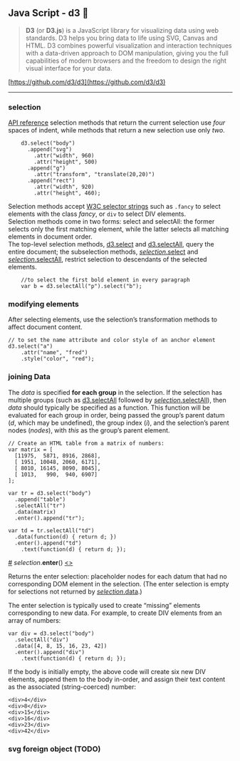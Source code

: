 ## Java Script - d3 :hugs:

> **D3** (or **D3.js**) is a JavaScript library for visualizing data using web standards. D3 helps you bring data to life using SVG, Canvas and HTML. D3 combines powerful visualization and interaction techniques with a data-driven approach to DOM manipulation, giving you the full capabilities of modern browsers and the freedom to design the right visual interface for your data.

[https://github.com/d3/d3](https://github.com/d3/d3)

---
### selection
[API reference](https://github.com/d3/d3-selection)
selection methods that return the current selection use _four_ spaces of indent, while methods that return a new selection use only _two_.

		d3.select("body")
		  .append("svg")
		    .attr("width", 960)
		    .attr("height", 500)
		  .append("g")
		    .attr("transform", "translate(20,20)")
		  .append("rect")
		    .attr("width", 920)
		    .attr("height", 460);
Selection methods accept [W3C selector strings](http://www.w3.org/TR/selectors-api/) such as `.fancy` to select elements with the class _fancy_, or `div` to select DIV elements.  
Selection methods come in two forms: select and selectAll: the former selects only the first matching element, while the latter selects all matching elements in document order.   
The top-level selection methods, [d3.select](https://github.com/d3/d3-selection#select) and [d3.selectAll](https://github.com/d3/d3-selection#selectAll), query the entire document; the subselection methods, [_selection_.select](https://github.com/d3/d3-selection#selection_select) and [_selection_.selectAll](https://github.com/d3/d3-selection#selection_selectAll), restrict selection to descendants of the selected elements.		


		//to select the first bold element in every paragraph
		var b = d3.selectAll("p").select("b");

### modifying elements
After selecting elements, use the selection’s transformation methods to affect document content. 

	// to set the name attribute and color style of an anchor element
	d3.select("a")
	    .attr("name", "fred")
	    .style("color", "red");

### joining Data
The _data_ is specified **for each group** in the selection. If the selection has multiple groups (such as [d3.selectAll](https://github.com/d3/d3-selection#selectAll) followed by [_selection_.selectAll](https://github.com/d3/d3-selection#selection_selectAll)), then _data_ should typically be specified as a function. This function will be evaluated for each group in order, being passed the group’s parent datum (_d_, which may be undefined), the group index (_i_), and the selection’s parent nodes (_nodes_), with _this_ as the group’s parent element. 

	// Create an HTML table from a matrix of numbers:
	var matrix = [
	  [11975,  5871, 8916, 2868],
	  [ 1951, 10048, 2060, 6171],
	  [ 8010, 16145, 8090, 8045],
	  [ 1013,   990,  940, 6907]
	];

	var tr = d3.select("body")
	  .append("table")
	  .selectAll("tr")
	  .data(matrix)
	  .enter().append("tr");

	var td = tr.selectAll("td")
	  .data(function(d) { return d; })
	  .enter().append("td")
	    .text(function(d) { return d; });
	    
[#](https://github.com/d3/d3-selection#selection_enter)  _selection_.**enter**()  [<>](https://github.com/d3/d3-selection/blob/master/src/selection/enter.js "Source")

Returns the enter selection: placeholder nodes for each datum that had no corresponding DOM element in the selection. (The enter selection is empty for selections not returned by  [_selection_.data](https://github.com/d3/d3-selection#selection_data).)

The enter selection is typically used to create “missing” elements corresponding to new data. For example, to create DIV elements from an array of numbers:

	var div = d3.select("body")
	  .selectAll("div")
	  .data([4, 8, 15, 16, 23, 42])
	  .enter().append("div")
	    .text(function(d) { return d; });
If the body is initially empty, the above code will create six new DIV elements, append them to the body in-order, and assign their text content as the associated (string-coerced) number:

	<div>4</div>
	<div>8</div>
	<div>15</div>
	<div>16</div>
	<div>23</div>
	<div>42</div>

### svg foreign object (TODO)
